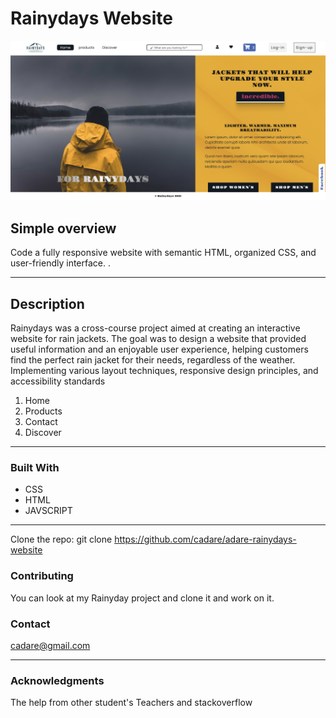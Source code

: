 # Rainydays Website

![Alt text](/images/screenShot.png?raw=true "Optional Title")


## Simple overview
Code a fully responsive website with semantic HTML, organized CSS, and user-friendly interface. .

---
## Description
Rainydays was a cross-course project aimed at creating an interactive website for rain jackets. The goal was to design a website that provided useful information and an enjoyable user experience, helping customers find the perfect rain jacket for their needs, regardless of the weather. Implementing various layout techniques, responsive design principles, and accessibility standards


1. Home
2. Products
3. Contact
4. Discover

---

### Built With
- CSS
- HTML
- JAVSCRIPT

---

Clone the repo:
git clone https://github.com/cadare/adare-rainydays-website




### Contributing
You can look at my Rainyday project and clone it and work on it.

### Contact
cadare@gmail.com

---



### Acknowledgments
The help from other student's 
Teachers and stackoverflow